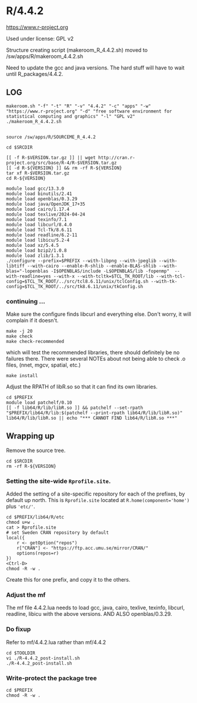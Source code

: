 R/4.4.2
=======

<https://www.r-project.org>

Used under license:
GPL v2


Structure creating script (makeroom_R_4.4.2.sh) moved to /sw/apps/R/makeroom_4.4.2.sh

Need to update the gcc and java versions. The hard stuff will have to wait until R_packages/4.4.2.

LOG
---

    makeroom.sh "-f" "-t" "R" "-v" "4.4.2" "-c" "apps" "-w" "https://www.r-project.org" "-d" "free software environment for statistical computing and graphics" "-l" "GPL v2"
    ./makeroom_R_4.4.2.sh


    source /sw/apps/R/SOURCEME_R_4.4.2
    
    cd $SRCDIR

    [[ -f R-$VERSION.tar.gz ]] || wget http://cran.r-project.org/src/base/R-4/R-$VERSION.tar.gz
    [[ -d R-${VERSION} ]] && rm -rf R-${VERSION}
    tar xf R-$VERSION.tar.gz
    cd R-${VERSION}

    module load gcc/13.3.0
    module load binutils/2.41
    module load openblas/0.3.29
    module load java/OpenJDK_17+35
    module load cairo/1.17.4
    module load texlive/2024-04-24
    module load texinfo/7.1
    module load libcurl/8.4.0
    module load Tcl-Tk/8.6.11
    module load readline/6.2-11
    module load libicu/5.2-4
    module load xz/5.4.5
    module load bzip2/1.0.8
    module load zlib/1.3.1
    ./configure --prefix=$PREFIX --with-libpng --with-jpeglib --with-libtiff --with-cairo --enable-R-shlib --enable-BLAS-shlib --with-blas="-lopenblas -I$OPENBLAS/include -L$OPENBLAS/lib -fopenmp"  --with-readline=yes --with-x --with-tcltk=$TCL_TK_ROOT/lib --with-tcl-config=$TCL_TK_ROOT/../src/tcl8.6.11/unix/tclConfig.sh --with-tk-config=$TCL_TK_ROOT/../src/tk8.6.11/unix/tkConfig.sh


### continuing ...

Make sure the configure finds libcurl and everything else. Don't worry, it will
complain if it doesn't.

    make -j 20
    make check
    make check-recommended

which will test the recommended libraries, there should definitely be no
failures there.  There were several NOTEs about not being able to check .o
files, (nnet, mgcv, spatial, etc.)

    make install

Adjust the RPATH of libR.so so that it can find its own libraries.

    cd $PREFIX
    module load patchelf/0.10
    [[ -f lib64/R/lib/libR.so ]] && patchelf --set-rpath "$PREFIX/lib64/R/lib:$(patchelf --print-rpath lib64/R/lib/libR.so)" lib64/R/lib/libR.so || echo "*** CANNOT FIND lib64/R/libR.so ***"

## Wrapping up

Remove the source tree.

    cd $SRCDIR
    rm -rf R-${VERSION}

### Setting the site-wide `Rprofile.site`.

Added the setting of a site-specific repository for each of the prefixes, by
default up north. This is `Rprofile.site` located at `R.home(component='home')`
plus `'etc/'`.

    cd $PREFIX/lib64/R/etc
    chmod u+w .
    cat > Rprofile.site
    # set Sweden CRAN repository by default
    local({
        r <- getOption("repos")
        r["CRAN"] <- "https://ftp.acc.umu.se/mirror/CRAN/"
        options(repos=r)
    })
    <Ctrl-D>
    chmod -R -w .

Create this for one prefix, and copy it to the others.


### Adjust the mf

The mf file 4.4.2.lua needs to load gcc, java, cairo, texlive, texinfo, libcurl, readline, libicu with the above versions. AND ALSO openblas/0.3.29.

### Do fixup

Refer to mf/4.4.2.lua rather than mf/4.4.2

    cd $TOOLDIR
    vi ./R-4.4.2_post-install.sh
    ./R-4.4.2_post-install.sh


### Write-protect the package tree

    cd $PREFIX
    chmod -R -w .

